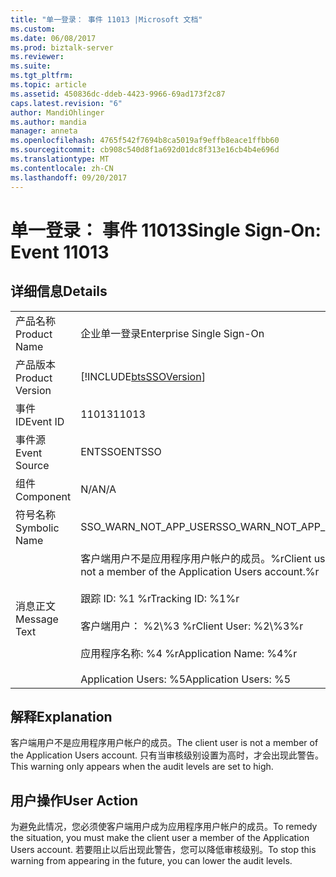 ```yaml
---
title: "单一登录： 事件 11013 |Microsoft 文档"
ms.custom: 
ms.date: 06/08/2017
ms.prod: biztalk-server
ms.reviewer: 
ms.suite: 
ms.tgt_pltfrm: 
ms.topic: article
ms.assetid: 450836dc-ddeb-4423-9966-69ad173f2c87
caps.latest.revision: "6"
author: MandiOhlinger
ms.author: mandia
manager: anneta
ms.openlocfilehash: 4765f542f7694b8ca5019af9effb8eace1ffbb60
ms.sourcegitcommit: cb908c540d8f1a692d01dc8f313e16cb4b4e696d
ms.translationtype: MT
ms.contentlocale: zh-CN
ms.lasthandoff: 09/20/2017
---
```

# <a name="single-sign-on-event-11013"></a><span data-ttu-id="c9b84-102">单一登录： 事件 11013</span><span class="sxs-lookup"><span data-stu-id="c9b84-102">Single Sign-On: Event 11013</span></span>
## <a name="details"></a><span data-ttu-id="c9b84-103">详细信息</span><span class="sxs-lookup"><span data-stu-id="c9b84-103">Details</span></span>  
  
|||  
|-|-|  
|<span data-ttu-id="c9b84-104">产品名称</span><span class="sxs-lookup"><span data-stu-id="c9b84-104">Product Name</span></span>|<span data-ttu-id="c9b84-105">企业单一登录</span><span class="sxs-lookup"><span data-stu-id="c9b84-105">Enterprise Single Sign-On</span></span>|  
|<span data-ttu-id="c9b84-106">产品版本</span><span class="sxs-lookup"><span data-stu-id="c9b84-106">Product Version</span></span>|[!INCLUDE[btsSSOVersion](../includes/btsssoversion-md.md)]|  
|<span data-ttu-id="c9b84-107">事件 ID</span><span class="sxs-lookup"><span data-stu-id="c9b84-107">Event ID</span></span>|<span data-ttu-id="c9b84-108">11013</span><span class="sxs-lookup"><span data-stu-id="c9b84-108">11013</span></span>|  
|<span data-ttu-id="c9b84-109">事件源</span><span class="sxs-lookup"><span data-stu-id="c9b84-109">Event Source</span></span>|<span data-ttu-id="c9b84-110">ENTSSO</span><span class="sxs-lookup"><span data-stu-id="c9b84-110">ENTSSO</span></span>|  
|<span data-ttu-id="c9b84-111">组件</span><span class="sxs-lookup"><span data-stu-id="c9b84-111">Component</span></span>|<span data-ttu-id="c9b84-112">N/A</span><span class="sxs-lookup"><span data-stu-id="c9b84-112">N/A</span></span>|  
|<span data-ttu-id="c9b84-113">符号名称</span><span class="sxs-lookup"><span data-stu-id="c9b84-113">Symbolic Name</span></span>|<span data-ttu-id="c9b84-114">SSO_WARN_NOT_APP_USER</span><span class="sxs-lookup"><span data-stu-id="c9b84-114">SSO_WARN_NOT_APP_USER</span></span>|  
|<span data-ttu-id="c9b84-115">消息正文</span><span class="sxs-lookup"><span data-stu-id="c9b84-115">Message Text</span></span>|<span data-ttu-id="c9b84-116">客户端用户不是应用程序用户帐户的成员。%r</span><span class="sxs-lookup"><span data-stu-id="c9b84-116">Client user is not a member of the Application Users account.%r</span></span><br /><br /> <span data-ttu-id="c9b84-117">跟踪 ID: %1 %r</span><span class="sxs-lookup"><span data-stu-id="c9b84-117">Tracking ID: %1%r</span></span><br /><br /> <span data-ttu-id="c9b84-118">客户端用户： %2\\%3 %r</span><span class="sxs-lookup"><span data-stu-id="c9b84-118">Client User: %2\\%3%r</span></span><br /><br /> <span data-ttu-id="c9b84-119">应用程序名称: %4 %r</span><span class="sxs-lookup"><span data-stu-id="c9b84-119">Application Name: %4%r</span></span><br /><br /> <span data-ttu-id="c9b84-120">Application Users: %5</span><span class="sxs-lookup"><span data-stu-id="c9b84-120">Application Users: %5</span></span>|  
  
## <a name="explanation"></a><span data-ttu-id="c9b84-121">解释</span><span class="sxs-lookup"><span data-stu-id="c9b84-121">Explanation</span></span>  
 <span data-ttu-id="c9b84-122">客户端用户不是应用程序用户帐户的成员。</span><span class="sxs-lookup"><span data-stu-id="c9b84-122">The client user is not a member of the Application Users account.</span></span> <span data-ttu-id="c9b84-123">只有当审核级别设置为高时，才会出现此警告。</span><span class="sxs-lookup"><span data-stu-id="c9b84-123">This warning only appears when the audit levels are set to high.</span></span>  
  
## <a name="user-action"></a><span data-ttu-id="c9b84-124">用户操作</span><span class="sxs-lookup"><span data-stu-id="c9b84-124">User Action</span></span>  
 <span data-ttu-id="c9b84-125">为避免此情况，您必须使客户端用户成为应用程序用户帐户的成员。</span><span class="sxs-lookup"><span data-stu-id="c9b84-125">To remedy the situation, you must make the client user a member of the Application Users account.</span></span> <span data-ttu-id="c9b84-126">若要阻止以后出现此警告，您可以降低审核级别。</span><span class="sxs-lookup"><span data-stu-id="c9b84-126">To stop this warning from appearing in the future, you can lower the audit levels.</span></span>